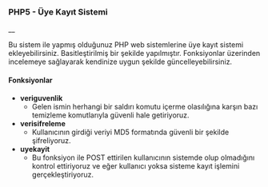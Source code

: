 ### PHP5 - Üye Kayıt Sistemi
__

Bu sistem ile yapmış olduğunuz PHP web sistemlerine üye kayıt sistemi ekleyebilirsiniz. Basitleştirilmiş bir şekilde yapılmıştır. Fonksiyonlar üzerinden incelemeye sağlayarak kendinize uygun şekilde güncelleyebilirsiniz.

#### Fonksiyonlar

- **veriguvenlik**
    * Gelen ismin herhangi bir saldırı komutu içerme olasılığına karşın bazı temizleme komutlarıyla güvenli hale getiriyoruz.
- **verisifreleme**
    * Kullanıcının girdiği veriyi MD5 formatında güvenli bir şekilde şifreliyoruz.
- **uyekayit**
    * Bu fonksiyon ile POST ettirilen kullanıcının sistemde olup olmadığını kontrol ettiriyoruz ve eğer kullanıcı yoksa sisteme kayıt işlemini gerçekleştiriyoruz.